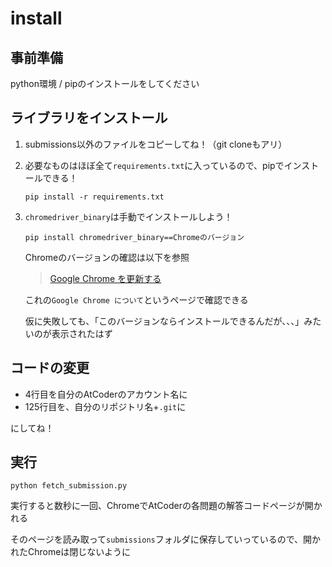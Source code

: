 # install

## 事前準備
python環境 / pipのインストールをしてください

## ライブラリをインストール
1. submissions以外のファイルをコピーしてね！（git cloneもアリ）
1. 必要なものはほぼ全て`requirements.txt`に入っているので、pipでインストールできる！

    `pip install -r requirements.txt`

1. `chromedriver_binary`は手動でインストールしよう！

    `pip install chromedriver_binary==Chromeのバージョン`

    Chromeのバージョンの確認は以下を参照

    > [Google Chrome を更新する](https://support.google.com/chrome/answer/95414?hl=ja&co=GENIE.Platform%3DDesktop)

    これの`Google Chrome について`というページで確認できる

    仮に失敗しても、「このバージョンならインストールできるんだが、、、」みたいのが表示されたはず

## コードの変更
- 4行目を自分のAtCoderのアカウント名に
- 125行目を、自分のリポジトリ名+`.git`に

にしてね！

## 実行

`python fetch_submission.py `

実行すると数秒に一回、ChromeでAtCoderの各問題の解答コードページが開かれる

そのページを読み取って`submissions`フォルダに保存していっているので、開かれたChromeは閉じないように
